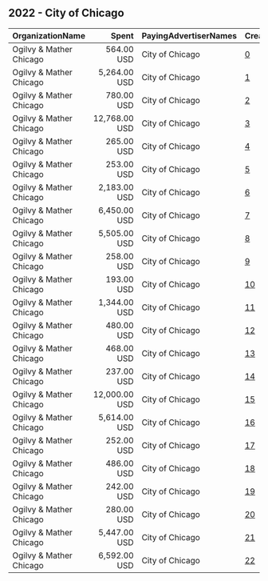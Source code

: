 ## 2022 - City of Chicago 
|OrganizationName|Spent|PayingAdvertiserNames|CreativeUrls|Impressions|Genders|AgeBrackets|CountryCodes|BillingAddresses|CandidateBallotInformation|
|:---|---:|:---|:---|---:|:---|:---|:---|:---|:---|
|Ogilvy & Mather Chicago|564.00 USD|City of Chicago|[0](https://www.snap.com/political-ads/asset/026265594a40ef821491ed6acc64ebb089f48c7f15a3405895dc50b972efc950?mediaType=jpg)|32,036||21+|united states|"333 N Green St, Floor 15,Chicago,60607,US"||
|Ogilvy & Mather Chicago|5,264.00 USD|City of Chicago|[1](https://www.snap.com/political-ads/asset/9712fa8ae7d997b684ae23eeff57975a12dbc7eab5d727b5134b83cf7421cd14?mediaType=mp4)|192,511||21+|united states|"333 N Green St, Floor 15,Chicago,60607,US"||
|Ogilvy & Mather Chicago|780.00 USD|City of Chicago|[2](https://www.snap.com/political-ads/asset/111c464b4582179d6f2a1154bdeadb89351638af05845f0a4449a36889f71c59?mediaType=mp4)|117,820||18+|united states|"333 N Green St, Floor 15,Chicago,60607,US"||
|Ogilvy & Mather Chicago|12,768.00 USD|City of Chicago|[3](https://www.snap.com/political-ads/asset/4559a30759ef90120b80c715997ec50661b022508fc1f7b0f4536c2cd7ada83b?mediaType=png)|1,901,083||18+|united states|"333 N Green St, Floor 15,Chicago,60607,US"||
|Ogilvy & Mather Chicago|265.00 USD|City of Chicago|[4](https://www.snap.com/political-ads/asset/c6ba180a99b872831fd95c6db92d8f610d219216cdaaa7c2182a6283e67fbfda?mediaType=mp4)|43,313||21+|united states|"333 N Green St, Floor 15,Chicago,60607,US"||
|Ogilvy & Mather Chicago|253.00 USD|City of Chicago|[5](https://www.snap.com/political-ads/asset/fb7516312cf8f132e9e5e3f81714b02aafe6d0677e4b503fba0e71adeefa5c8a?mediaType=jpeg)|41,631||21+|united states|"333 N Green St, Floor 15,Chicago,60607,US"||
|Ogilvy & Mather Chicago|2,183.00 USD|City of Chicago|[6](https://www.snap.com/political-ads/asset/2bc3fc0b8cbec80d5db8f78a961d608aac8948af8f65c3d2b2091cebb25d4e19?mediaType=jpg)|218,991||18+|united states|"333 N Green St, Floor 15,Chicago,60607,US"||
|Ogilvy & Mather Chicago|6,450.00 USD|City of Chicago|[7](https://www.snap.com/political-ads/asset/ddbd2ef4ef51da3d851bb4b80be6928a38d2da39bf3adc531cdf2ef2459014a0?mediaType=jpg)|768,469||18+|united states|"333 N Green St, Floor 15,Chicago,60607,US"||
|Ogilvy & Mather Chicago|5,505.00 USD|City of Chicago|[8](https://www.snap.com/political-ads/asset/a6abc01c2e139e19affd288b77bff22d5db06ce19a52639af14c1c5f80a8624d?mediaType=mp4)|201,546||21+|united states|"333 N Green St, Floor 15,Chicago,60607,US"||
|Ogilvy & Mather Chicago|258.00 USD|City of Chicago|[9](https://www.snap.com/political-ads/asset/22964c11e8e8ff3b460e5afcefcb8a37a15b75932d8a7ea6efd5142f20f1ef94?mediaType=mp4)|41,941||21+|united states|"333 N Green St, Floor 15,Chicago,60607,US"||
|Ogilvy & Mather Chicago|193.00 USD|City of Chicago|[10](https://www.snap.com/political-ads/asset/b2d496bd6f40f8651ed16a5c4e7f6cc52023a7f482cb8983bc8a2ac3349ea4de?mediaType=mp4)|31,498||21+|united states|"333 N Green St, Floor 15,Chicago,60607,US"||
|Ogilvy & Mather Chicago|1,344.00 USD|City of Chicago|[11](https://www.snap.com/political-ads/asset/6e210d5b672d4ee1e2c7950ecce6ad47f0002bb7d51baa7290a3d8ebb93a8d93?mediaType=jpg)|145,261||18+|united states|"333 N Green St, Floor 15,Chicago,60607,US"||
|Ogilvy & Mather Chicago|480.00 USD|City of Chicago|[12](https://www.snap.com/political-ads/asset/3c9498c1124a6757ce89ed1546de36097a4c104dc3e12f2c036e364a6d8a1525?mediaType=mp4)|27,824||21+|united states|"333 N Green St, Floor 15,Chicago,60607,US"||
|Ogilvy & Mather Chicago|468.00 USD|City of Chicago|[13](https://www.snap.com/political-ads/asset/c467c9e16a8ba026467570f36bfb4d10441babff28b03012ed2f28483de8414d?mediaType=mp4)|26,966||21+|united states|"333 N Green St, Floor 15,Chicago,60607,US"||
|Ogilvy & Mather Chicago|237.00 USD|City of Chicago|[14](https://www.snap.com/political-ads/asset/d2696daf672787e43f85c262b0de5e23b12ec6cdf838a48c4921de14f1694cfa?mediaType=jpeg)|38,860||21+|united states|"333 N Green St, Floor 15,Chicago,60607,US"||
|Ogilvy & Mather Chicago|12,000.00 USD|City of Chicago|[15](https://www.snap.com/political-ads/asset/6709fddc31bc51dcb5f00df395f12727e69001c8ad2357338c8c3e8c5160d29a?mediaType=mp4)|1,647,681||30-|united states|"333 N Green St, Floor 15,Chicago,60607,US"||
|Ogilvy & Mather Chicago|5,614.00 USD|City of Chicago|[16](https://www.snap.com/political-ads/asset/67714f1e2ba530f68fd30912b1e361a2509c585714791b9611799a01162a20aa?mediaType=mp4)|204,391||21+|united states|"333 N Green St, Floor 15,Chicago,60607,US"||
|Ogilvy & Mather Chicago|252.00 USD|City of Chicago|[17](https://www.snap.com/political-ads/asset/d4e51e7e9b98f7aa5469deca165ed3286836451f7c42bbbe747c4776cb65de51?mediaType=mp4)|41,351||21+|united states|"333 N Green St, Floor 15,Chicago,60607,US"||
|Ogilvy & Mather Chicago|486.00 USD|City of Chicago|[18](https://www.snap.com/political-ads/asset/b35e5923b97c03b9951a2ffcfce6b50c960c93457bbf9103e3494fe0df7dff2e?mediaType=mp4)|27,896||21+|united states|"333 N Green St, Floor 15,Chicago,60607,US"||
|Ogilvy & Mather Chicago|242.00 USD|City of Chicago|[19](https://www.snap.com/political-ads/asset/b8c4c1d87f017b44902fedf8d7009466dcbdb75593aa2a64127d3372beb725ab?mediaType=jpeg)|39,756||21+|united states|"333 N Green St, Floor 15,Chicago,60607,US"||
|Ogilvy & Mather Chicago|280.00 USD|City of Chicago|[20](https://www.snap.com/political-ads/asset/a6203280707cc32e5fc54e5df7eb832fd173acb1017756c7bfc055e3069cfbfc?mediaType=mp4)|45,762||21+|united states|"333 N Green St, Floor 15,Chicago,60607,US"||
|Ogilvy & Mather Chicago|5,447.00 USD|City of Chicago|[21](https://www.snap.com/political-ads/asset/97286e7dac7d0ef9e0a4178c563753a8f7e1cfcfd3107064d5e4b89d98185111?mediaType=mp4)|199,456||21+|united states|"333 N Green St, Floor 15,Chicago,60607,US"||
|Ogilvy & Mather Chicago|6,592.00 USD|City of Chicago|[22](https://www.snap.com/political-ads/asset/969047afac7c0716a6c4ddda831295f69ebc82de532971adf578dca9c69fc66f?mediaType=mp4)|890,893||18+|united states|"333 N Green St, Floor 15,Chicago,60607,US"||
